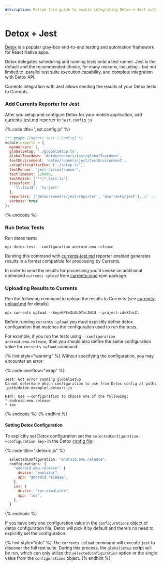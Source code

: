 ```yaml
---
description: Follow this guide to enable integrating Detox + Jest with Currents
---
```


# Detox + Jest

[Detox](https://wix.github.io/Detox/) is a popular gray-box end-to-end testing and automation framework for React Native apps.&#x20;

Detox delegates scheduling and running tests onto a test runner. Jest is the default and the recommended choice, for many reasons, including - but not limited to, parallel test suite execution capability, and complete integration with Detox API.

Currents integration with Jest allows sending the results of your Detox tests to Currents.&#x20;

### Add Currents Reporter for Jest

After you setup and configure Detox for your mobile application, add [currents-jest.md](../../resources/reporters/currents-jest.md "mention") reporter to `jest.config.js`

{% code title="jest.config.js" %}
```javascript
/** @type {import('jest').Config} */
module.exports = {
  maxWorkers: 1,
  globalSetup: './globalSetup.ts',
  globalTeardown: 'detox/runners/jest/globalTeardown',
  testEnvironment: 'detox/runners/jest/testEnvironment',
  setupFilesAfterEnv: ['./setup.ts'],
  testRunner: 'jest-circus/runner',
  testTimeout: 120000,
  testMatch: ['**/*.test.ts'],
  transform: {
    '\\.tsx?$': 'ts-jest'
  },
  reporters: ['detox/runners/jest/reporter', '@currents/jest'], // 👈🏻
  verbose: true
};
```
{% endcode %}

### Run Detox Tests

Run detox tests:

```
npx detox test --configuration android.emu.release
```

Running this command with [currents-jest.md](../../resources/reporters/currents-jest.md "mention") reporter enabled generates results in a format compatible for processing by Currents.

In order to send the results for processing you'd invoke an additional command `currents upload` from [currents-cmd](../../resources/reporters/currents-cmd/ "mention") npm package.

### Uploading Results to Currents

Run the following command to upload the results to Currents (see [currents-upload.md](../../resources/reporters/currents-cmd/currents-upload.md "mention") for details)

```
npx currents upload --key=KPEvZL0LDYzcZH3U --project-id=X7niCl
```

Before running `currents upload`  you must explicitly define detox configuration that matches the configuration used to run the tests.&#x20;

For example, if you run the tests using `--configuration android.emu.release`, then you should also define the same configuration value for `currents upload` command.

{% hint style="warning" %}
Without specifying the configuration, you may encounter an error:

{% code overflow="wrap" %}
```
Jest: Got error running globalSetup
Cannot determine which configuration to use from Detox config at path:
_path/detox-example/.detoxrc.js

HINT: Use --configuration to choose one of the following:
* android.emu.release
* ios
```
{% endcode %}
{% endhint %}

#### Setting Detox Configuration

To explicitly set Detox configuration set the `selectedConfiguration: <configuration key>` in the Detox [config file](https://wix.github.io/Detox/docs/config/overview/#config-structure):

{% code title=".detoxrc.js" %}
```javascript
  selectedConfiguration: "android.emu.release",
  configurations: {
    "android.emu.release": {
      device: "emulator",
      app: "android.release",
    },
    ios: {
      device: "ios.simulator",
      app: "ios",
    },
  }
```
{% endcode %}

If you have only one configuration value in the `configurations` object of detox configuration file, Detox will pick it by default and there's no need to explicitly set the configuration.&#x20;

{% hint style="info" %}
The `currents upload` command will execute `jest` to discover the full test suite. During this process, the `globalSetup` script will be run, which can only utilize the `selectedConfiguration` option or the single value from the `configurations` object.
{% endhint %}
